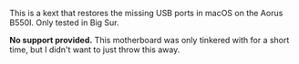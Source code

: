 This is a kext that restores the missing USB ports in macOS on the Aorus B550I. Only tested in Big Sur.

**No support provided.** This motherboard was only tinkered with for a short time, but I didn't want to just throw this away.

